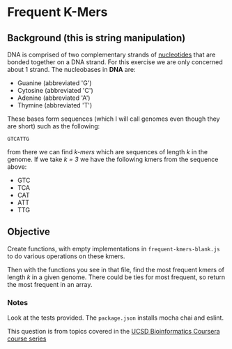 # Frequent K-Mers

## Background (this is string manipulation)

DNA is comprised of two complementary strands of [nucleotides](https://en.wikipedia.org/wiki/Nucleobase) that are bonded together on a DNA strand. For this exercise we are only concerned about 1 strand. The nucleobases in **DNA** are:

+ Guanine (abbreviated 'G')
+ Cytosine (abbreviated 'C')
+ Adenine (abbreviated 'A')
+ Thymine (abbreviated 'T')

These bases form sequences (which I will call genomes even though they are short) such as the following:

`GTCATTG`

from there we can find *k-mers* which are sequences of length *k* in the genome. If we take *k = 3* we have the following kmers from the sequence above:

+ GTC
+ TCA
+ CAT
+ ATT
+ TTG

## Objective

Create functions, with empty implementations in `frequent-kmers-blank.js` to do various operations on these kmers.

Then with the functions you see in that file, find the most frequent kmers of length *k* in a given genome. There could be ties for most frequent, so return the most frequent in an array.

### Notes

Look at the tests provided. The `package.json` installs mocha chai and eslint.

This question is from topics covered in the [UCSD Bioinformatics Coursera course series](https://www.coursera.org/specializations/bioinformatics)